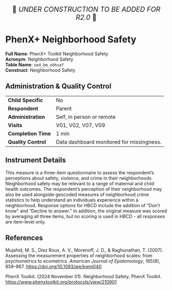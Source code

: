 <p style="text-align: center; font-size: 1.5em;">🚧 <i>UNDER CONSTRUCTION TO BE ADDED FOR R2.0</i> 🚧 </p>

# PhenX+ Neighborhood Safety 

**Full Name**: PhenX+ Toolkit Neighborhood Safety             
**Acronym**: Neighborhood Safety                          
**Table Name**: `sed_bm_nbhsaf`       
**Construct**: Neighborhood Safety

## Administration & Quality Control

<table class="table-no-vertical-lines" style="width: 100%; border-collapse: collapse; table-layout: fixed;">
<tbody>
<tr><td><b>Child Specific</b></td>
<td>No</td></tr>
<tr><td><b>Respondent</b></td>
<td>Parent</td></tr>
<tr><td><b>Administration</b></td>
<td style="word-wrap: break-word; white-space: normal;">Self, in person or remote</td></tr>
<tr><td><b>Visits</b></td>
<td>V01, V02, V07, V09</td></tr>
<tr><td><b>Completion Time</b></td>
<td>1 min</td></tr>
<tr><td><b>Quality Control</b></td>
<td style="word-wrap: break-word; white-space: normal;">Data dashboard monitored for missingness.</td></tr>
</tbody>
</table>

## Instrument Details

This measure is a three-item questionnaire to assess the respondent’s perceptions about safety, violence, and crime in their neighborhoods. Neighborhood safety may be relevant to a range of maternal and child health outcomes. The respondent’s perception of their neighborhood may also be used alongside geocoded measures of neighborhood crime statistics to help understand an individuals experience within a neighborhood. Response options for HBCD include the addition of “Don’t know” and “Decline to answer.” In addition, the original measure was scored by averaging all three items, but no scoring is used in HBCD - all responses are item-level only. 

## References

<div class="references">
  <p>Mujahid, M. S., Diez Roux, A. V., Morenoff, J. D., &amp; Raghunathan, T. (2007). Assessing the measurement properties of neighborhood scales: from psychometrics to ecometrics. <em>American Journal of Epidemiology</em>, 165(8), 858–867. <a href="https://doi.org/10.1093/aje/kwm040">https://doi.org/10.1093/aje/kwm040</a></p>
  <p>PhenX Toolkit. (2024 November 01). Neighborhood Safety, PhenX Toolkit. <a href="https://www.phenxtoolkit.org/protocols/view/210901">https://www.phenxtoolkit.org/protocols/view/210901</a></p>
</div>
<br>